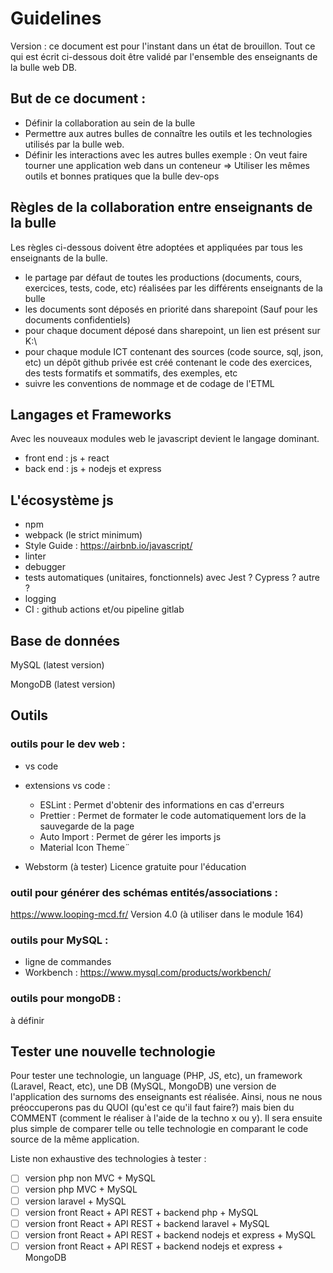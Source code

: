 # Guidelines

Version : ce document est pour l'instant dans un état de brouillon. 
Tout ce qui est écrit ci-dessous doit être validé par l'ensemble des enseignants de la bulle web DB.

## But de ce document :
- Définir la collaboration au sein de la bulle
- Permettre aux autres bulles de connaître les outils et les technologies utilisés par la bulle web.
- Définir les interactions avec les autres bulles
exemple : On veut faire tourner une application web dans un conteneur => Utiliser les mêmes outils et bonnes pratiques que la bulle dev-ops

## Règles de la collaboration entre enseignants de la bulle

Les règles ci-dessous doivent être adoptées et appliquées par tous les enseignants de la bulle.

- le partage par défaut de toutes les productions (documents, cours, exercices, tests, code, etc) réalisées par les différents enseignants de la bulle
- les documents sont déposés en priorité dans sharepoint (Sauf pour les documents confidentiels) 
- pour chaque document déposé dans sharepoint, un lien est présent sur K:\
- pour chaque module ICT contenant des sources (code source, sql, json, etc) un dépôt github privée est créé contenant le code des exercices, des tests formatifs et sommatifs, des exemples, etc
- suivre les conventions de nommage et de codage de l'ETML

## Langages et Frameworks

Avec les nouveaux modules web le javascript devient le langage dominant.
- front end : js + react
- back end : js + nodejs et express

## L'écosystème js 

- npm
- webpack (le strict minimum) 
- Style Guide : https://airbnb.io/javascript/
- linter
- debugger
- tests automatiques (unitaires, fonctionnels) avec Jest ? Cypress ? autre ?
- logging
- CI : github actions et/ou pipeline gitlab

## Base de données
 
MySQL (latest version)

MongoDB (latest version)

## Outils

### outils pour le dev web : 

- vs code 
- extensions vs code : 
    - ESLint : Permet d'obtenir des informations en cas d'erreurs
    - Prettier : Permet de formater le code automatiquement lors de la sauvegarde de la page
    - Auto Import : Permet de gérer les imports js
    - Material Icon Theme¨

- Webstorm (à tester)
Licence gratuite pour l'éducation

### outil pour générer des schémas entités/associations :

https://www.looping-mcd.fr/ Version 4.0
(à utiliser dans le module 164)

### outils pour MySQL : 

- ligne de commandes
- Workbench : https://www.mysql.com/products/workbench/

### outils pour mongoDB : 

à définir

## Tester une nouvelle technologie

Pour tester une technologie, un language (PHP, JS, etc), un framework (Laravel, React, etc), une DB (MySQL, MongoDB) une version de l'application des surnoms des enseignants est réalisée.
Ainsi, nous ne nous préoccuperons pas du QUOI (qu'est ce qu'il faut faire?) mais bien du COMMENT (comment le réaliser à l'aide de la techno x ou y).
Il sera ensuite plus simple de comparer telle ou telle technologie en comparant le code source de la même application.

Liste non exhaustive des technologies à tester :

- [ ] version php non MVC + MySQL
- [ ] version php MVC + MySQL
- [ ] version laravel + MySQL
- [ ] version front React + API REST + backend php + MySQL
- [ ] version front React + API REST + backend laravel + MySQL
- [ ] version front React + API REST + backend nodejs et express + MySQL
- [ ] version front React + API REST + backend nodejs et express + MongoDB
